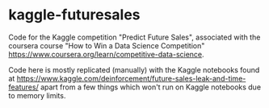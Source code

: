 # kaggle-futuresales
Code for the Kaggle competition "Predict Future Sales", associated with the coursera course "How to Win a Data Science Competition" https://www.coursera.org/learn/competitive-data-science.

Code here is mostly replicated (manually) with the Kaggle notebooks found at https://www.kaggle.com/deinforcement/future-sales-leak-and-time-features/ apart from a few things which won't run on Kaggle notebooks due to memory limits.

